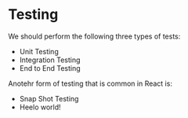 # Testing

We should perform the following three types of tests:

* Unit Testing
* Integration Testing
* End to End Testing

Anotehr form of testing that is common in React is:

* Snap Shot Testing
* Heelo world! 